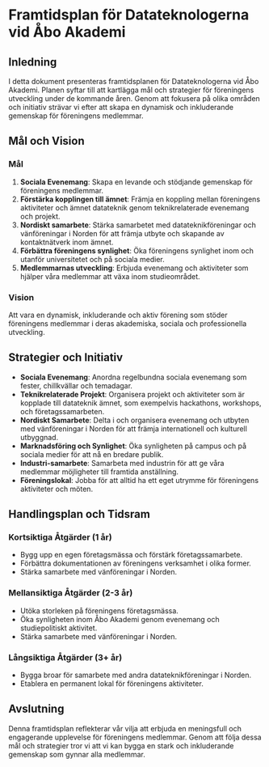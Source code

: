 # Framtidsplan för Datateknologerna vid Åbo Akademi

## Inledning
I detta dokument presenteras framtidsplanen för Datateknologerna vid Åbo Akademi. Planen syftar till att kartlägga mål och strategier för föreningens utveckling under de kommande åren. Genom att fokusera på olika områden och initiativ strävar vi efter att skapa en dynamisk och inkluderande gemenskap för föreningens medlemmar.

## Mål och Vision

### Mål
1. **Sociala Evenemang**: Skapa en levande och stödjande gemenskap för föreningens medlemmar.
2. **Förstärka kopplingen till ämnet**: Främja en koppling mellan föreningens aktiviteter och ämnet datateknik genom teknikrelaterade evenemang och projekt.
3. **Nordiskt samarbete**: Stärka samarbetet med datateknikföreningar och vänföreningar i Norden för att främja utbyte och skapande av kontaktnätverk inom ämnet.
4. **Förbättra föreningens synlighet**: Öka föreningens synlighet inom och utanför universitetet och på sociala medier.
5. **Medlemmarnas utveckling**: Erbjuda evenemang och aktiviteter som hjälper våra medlemmar att växa inom studieområdet.

### Vision
Att vara en dynamisk, inkluderande och aktiv förening som stöder föreningens medlemmar i deras akademiska, sociala och professionella utveckling.

## Strategier och Initiativ

- **Sociala Evenemang**: Anordna regelbundna sociala evenemang som fester, chillkvällar och temadagar.
- **Teknikrelaterade Projekt**: Organisera projekt och aktiviteter som är kopplade till datateknik ämnet, som exempelvis hackathons, workshops, och företagssamarbeten.
- **Nordiskt Samarbete**: Delta i och organisera evenemang och utbyten med vänföreningar i Norden för att främja internationell och kulturell utbyggnad.
- **Marknadsföring och Synlighet**: Öka synligheten på campus och på sociala medier för att nå en bredare publik.
- **Industri-samarbete**: Samarbeta med industrin för att ge våra medlemmar möjligheter till framtida anställning.
- **Föreningslokal**: Jobba för att alltid ha ett eget utrymme för föreningens aktiviteter och möten.

## Handlingsplan och Tidsram

### Kortsiktiga Åtgärder (1 år)
- Bygg upp en egen företagsmässa och förstärk företagssamarbete.
- Förbättra dokumentationen av föreningens verksamhet i olika former.
- Stärka samarbete med vänföreningar i Norden.

### Mellansiktiga Åtgärder (2-3 år)
- Utöka storleken på föreningens företagsmässa.
- Öka synligheten inom Åbo Akademi genom evenemang och studiepolitiskt aktivitet.
- Stärka samarbete med vänföreningar i Norden.

### Långsiktiga Åtgärder (3+ år)
- Bygga broar för samarbete med andra datateknikföreningar i Norden.
- Etablera en permanent lokal för föreningens aktiviteter.

## Avslutning
Denna framtidsplan reflekterar vår vilja att erbjuda en meningsfull och engagerande upplevelse för föreningens medlemmar. Genom att följa dessa mål och strategier tror vi att vi kan bygga en stark och inkluderande gemenskap som gynnar alla medlemmar.
